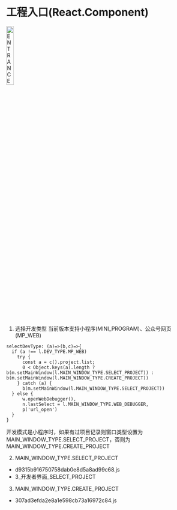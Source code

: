 # 工程入口(React.Component)
<img src="https://github.com/cleverpp/SourceAnalytics/blob/master/wechatwebdevtools/assets/ENTRANCE.png" width="20%" height="20%" alt="ENTRANCE">

1. 选择开发类型
当前版本支持小程序(MINI_PROGRAM)、公众号网页(MP_WEB)
```
selectDevType: (a)=>(b,c)=>{
  if (a !== l.DEV_TYPE.MP_WEB)
    try {
      const a = c().project.list;
      0 < Object.keys(a).length ? b(m.setMainWindow(l.MAIN_WINDOW_TYPE.SELECT_PROJECT)) : b(m.setMainWindow(l.MAIN_WINDOW_TYPE.CREATE_PROJECT))
    } catch (a) {
      b(m.setMainWindow(l.MAIN_WINDOW_TYPE.SELECT_PROJECT))
  } else {
      w.openWebDebugger(),
      n.lastSelect = l.MAIN_WINDOW_TYPE.WEB_DEBUGGER,
      p('url_open')
  }
}
```
开发模式是小程序时，如果有过项目记录则窗口类型设置为MAIN_WINDOW_TYPE.SELECT_PROJECT，否则为MAIN_WINDOW_TYPE.CREATE_PROJECT

2. MAIN_WINDOW_TYPE.SELECT_PROJECT
  - d9315b916750758dab0e8d5a8ad99c68.js
  - 3_开发者界面_SELECT_PROJECT
3. MAIN_WINDOW_TYPE.CREATE_PROJECT
  - 307ad3efda2e8a1e598cb73a16972c84.js

